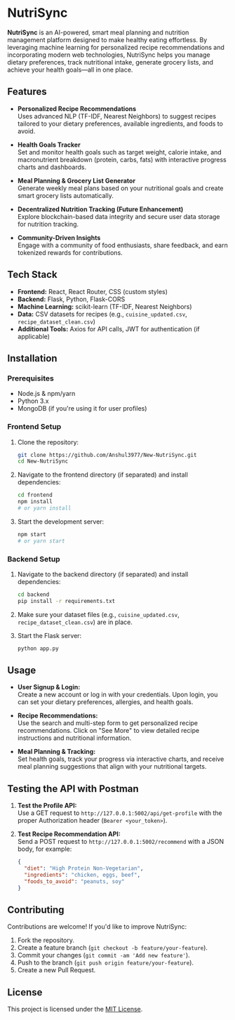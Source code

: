
# NutriSync

**NutriSync** is an AI-powered, smart meal planning and nutrition management platform designed to make healthy eating effortless. By leveraging machine learning for personalized recipe recommendations and incorporating modern web technologies, NutriSync helps you manage dietary preferences, track nutritional intake, generate grocery lists, and achieve your health goals—all in one place.

## Features

- **Personalized Recipe Recommendations**  
  Uses advanced NLP (TF-IDF, Nearest Neighbors) to suggest recipes tailored to your dietary preferences, available ingredients, and foods to avoid.
  
- **Health Goals Tracker**  
  Set and monitor health goals such as target weight, calorie intake, and macronutrient breakdown (protein, carbs, fats) with interactive progress charts and dashboards.

- **Meal Planning & Grocery List Generator**  
  Generate weekly meal plans based on your nutritional goals and create smart grocery lists automatically.

- **Decentralized Nutrition Tracking (Future Enhancement)**  
  Explore blockchain-based data integrity and secure user data storage for nutrition tracking.

- **Community-Driven Insights**  
  Engage with a community of food enthusiasts, share feedback, and earn tokenized rewards for contributions.

## Tech Stack

- **Frontend:** React, React Router, CSS (custom styles)
- **Backend:** Flask, Python, Flask-CORS
- **Machine Learning:** scikit-learn (TF-IDF, Nearest Neighbors)
- **Data:** CSV datasets for recipes (e.g., `cuisine_updated.csv`, `recipe_dataset_clean.csv`)
- **Additional Tools:** Axios for API calls, JWT for authentication (if applicable)

## Installation

### Prerequisites
- Node.js & npm/yarn
- Python 3.x
- MongoDB (if you're using it for user profiles)

### Frontend Setup

1. Clone the repository:
   ```bash
   git clone https://github.com/Anshul3977/New-NutriSync.git
   cd New-NutriSync
   ```

2. Navigate to the frontend directory (if separated) and install dependencies:
   ```bash
   cd frontend
   npm install
   # or yarn install
   ```

3. Start the development server:
   ```bash
   npm start
   # or yarn start
   ```

### Backend Setup

1. Navigate to the backend directory (if separated) and install dependencies:
   ```bash
   cd backend
   pip install -r requirements.txt
   ```

2. Make sure your dataset files (e.g., `cuisine_updated.csv`, `recipe_dataset_clean.csv`) are in place.

3. Start the Flask server:
   ```bash
   python app.py
   ```

## Usage

- **User Signup & Login:**  
  Create a new account or log in with your credentials. Upon login, you can set your dietary preferences, allergies, and health goals.

- **Recipe Recommendations:**  
  Use the search and multi-step form to get personalized recipe recommendations. Click on "See More" to view detailed recipe instructions and nutritional information.

- **Meal Planning & Tracking:**  
  Set health goals, track your progress via interactive charts, and receive meal planning suggestions that align with your nutritional targets.

## Testing the API with Postman

1. **Test the Profile API:**  
   Use a GET request to `http://127.0.0.1:5002/api/get-profile` with the proper Authorization header (`Bearer <your_token>`).

2. **Test Recipe Recommendation API:**  
   Send a POST request to `http://127.0.0.1:5002/recommend` with a JSON body, for example:
   ```json
   {
     "diet": "High Protein Non-Vegetarian",
     "ingredients": "chicken, eggs, beef",
     "foods_to_avoid": "peanuts, soy"
   }
   ```

## Contributing

Contributions are welcome! If you'd like to improve NutriSync:
1. Fork the repository.
2. Create a feature branch (`git checkout -b feature/your-feature`).
3. Commit your changes (`git commit -am 'Add new feature'`).
4. Push to the branch (`git push origin feature/your-feature`).
5. Create a new Pull Request.

## License

This project is licensed under the [MIT License](LICENSE).
